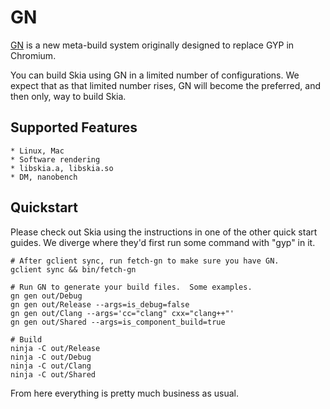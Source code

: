 GN
=====

[GN](https://chromium.googlesource.com/chromium/src/tools/gn/)
is a new meta-build system originally designed to replace GYP in Chromium.

You can build Skia using GN in a limited number of configurations.  We expect
that as that limited number rises, GN will become the preferred, and then only,
way to build Skia.

Supported Features
----------

    * Linux, Mac
    * Software rendering
    * libskia.a, libskia.so
    * DM, nanobench

Quickstart
----------

Please check out Skia using the instructions in one of the other quick start
guides.  We diverge where they'd first run some command with "gyp" in it.

<!--?prettify lang=sh?-->

    # After gclient sync, run fetch-gn to make sure you have GN.
    gclient sync && bin/fetch-gn

    # Run GN to generate your build files.  Some examples.
    gn gen out/Debug
    gn gen out/Release --args=is_debug=false
    gn gen out/Clang --args='cc="clang" cxx="clang++"'
    gn gen out/Shared --args=is_component_build=true

    # Build
    ninja -C out/Release
    ninja -C out/Debug
    ninja -C out/Clang
    ninja -C out/Shared

From here everything is pretty much business as usual.
